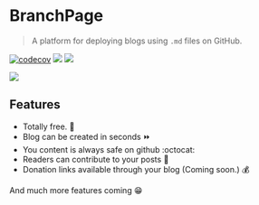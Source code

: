 # BranchPage

> A platform for deploying blogs using `.md` files on GitHub.

[![codecov](https://codecov.io/gh/felipelincoln/branchpage/branch/dev/graph/badge.svg?token=W1W8NUK26S)](https://codecov.io/gh/felipelincoln/branchpage)
[![](https://img.shields.io/github/v/release/felipelincoln/branchpage)](https://github.com/felipelincoln/branchpage/releases/latest)
![](https://img.shields.io/github/contributors/felipelincoln/branchpage)

![](https://i.ibb.co/ZWgjbS5/Screenshot-from-2021-06-05-11-55-08.png)

## Features
* Totally free. :money_with_wings:
* Blog can be created in seconds :fast_forward:
* You content is always safe on github :octocat:
* Readers can contribute to your posts :hammer:
* Donation links available through your blog (Coming soon.) :moneybag:

And much more features coming :grin:
